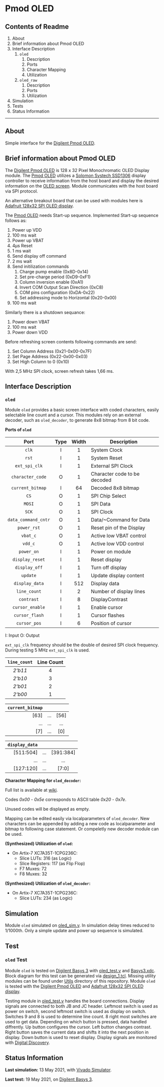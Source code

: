 # Pmod OLED

## Contents of Readme

1. About
2. Brief information about Pmod OLED
3. Interface Description
    1. `oled`
        1. Description
        2. Ports
        3. Character Mapping
        4. Utilization
    2. `oled_raw`
        1. Description
        2. Ports
        3. Utilization
4. Simulation
5. Tests
6. Status Information

---

## About

Simple interface for the [Digilent Pmod OLED](https://reference.digilentinc.com/reference/pmod/pmodoled/start).

## Brief information about Pmod OLED

The [Digilent Pmod OLED](https://reference.digilentinc.com/reference/pmod/pmodoled/start) is 128 x 32 Pixel Monochromatic OLED Display module. The [Pmod OLED](https://reference.digilentinc.com/reference/pmod/pmodoled/start) utilizes a [Solomon Systech SSD1306](https://cdn-shop.adafruit.com/datasheets/SSD1306.pdf) display controller to receive information from the host board and display the desired information on the [OLED screen](https://cdn-shop.adafruit.com/datasheets/UG-2832HSWEG04.pdf). Module communicates with the host board via SPI protocol.

An alternative breakout board that can be used with modules here is [Adafruit 128x32 SPI OLED display](https://learn.adafruit.com/monochrome-oled-breakouts/wiring-128x32-spi-oled-display).

The [Pmod OLED](https://reference.digilentinc.com/reference/pmod/pmodoled/start) needs Start-up sequence. Implemented Start-up sequence follows as:

1. Power up VDD
2. 100 ms wait
3. Power up VBAT
4. 4µs Reset
5. 1 ms wait
6. Send display off command
7. 2 ms wait
8. Send initilization commands
   1. Charge pump enable (0x8D-0x14)
   2. Set pre-charge period (0xD9-0xF1)
   3. Column inversion enable (0xA1)
   4. Invert COM Output Scan Direction (0xC8)
   5. COM pins configuration (0xDA-0x22)
   6. Set addressing mode to Horizontal (0x20-0x00)
9. 100 ms wait

Similarly there is a shutdown sequance:

1. Power down VBAT
2. 100 ms wait
3. Power down VDD

Before refreshing screen contents following commands are send:

1. Set Column Address (0x21-0x00-0x7F)
2. Set Page Address (0x22-0x00-0x03)
3. Set High Column to 0 (0x10)

With 2,5 MHz SPI clock, screen refresh takes 1,66 ms.

## Interface Description

### `oled`

Module `oled` provides a basic screen interface with coded characters, easily selectable line count and a cursor. This modules rely on an external decoder, such as `oled_decoder`, to generate 8x8 bitmap from 8 bit code.

**Ports of `oled`**

|   Port   | Type | Width |  Description |
| :------: | :----: | :----: | ------ |
|  `clk`   |   I   | 1 | System Clock |
|  `rst`   |   I   | 1 | System Reset |
|  `ext_spi_clk`   |   I   | 1 | External SPI Clock |
|  `character_code`   |   O   | 1 | Character code to be decoded |
|  `current_bitmap`   |   I   | 64 | Decoded 8x8 bitmap |
|  `CS`   |   O   | 1 | SPI Chip Select |
|  `MOSI`   |   O   | 1 | SPI Data |
|  `SCK`   |   O   | 1 | SPI Clock |
|  `data_command_cntr`   |   O   | 1 | Data/~Command for Data |
|  `power_rst`   |   O   | 1 | Reset pin of the Display |
|  `vbat_c`   |   O   | 1 | Active low VBAT control |
|  `vdd_c`   |   O   | 1 | Active low VDD control |
|  `power_on`   |   I   | 1 | Power on module |
|  `display_reset`   |   I   | 1 | Reset display |
|  `display_off`   |   I   | 1 | Turn off display |
|  `update`   |   I   | 1 | Update display content |
|  `display_data`   |   I   | 512 | Display data |
|  `line_count`   |   I   | 2 | Number of display lines |
|  `contrast`   |   I   | 8 | DisplayContrast |
|  `cursor_enable`   |   I   | 1 | Enable cursor |
|  `cursor_flash`   |   I   | 1 | Cursor flashes |
|  `cursor_pos`   |   I   | 6 | Position of cursor |

I: Input  O: Output

`ext_spi_clk` frequency should be the double of desired SPI clock frequency. During testing 5 MHz `ext_spi_clk` is used.

|   `line_count`   | Line Count |
| :------: | :----: |
| *2'b11* | 4 |
| *2'b10* | 3 |
| *2'b01* | 2 |
| *2'b00* | 1 |

| `current_bitmap` |  | |
| ------: | :----: | :----: |
| [63] | ... | [56] |
| ... | ... | ... |
| [7] | ... | [0] |

| `display_data` |  | |
| ------: | :----: | :----: |
| [511:504] | ... | [391:384] |
| ... | ... | ... |
| [127:120] | ... | [7:0] |

**Character Mapping for `oled_decoder`:**

Full list is available at [wiki](https://gitlab.com/suoglu/pmod/-/wikis/OLED/Character-Mapping-Table).

Codes *0x00* - *0x5e* corresponds to ASCII table *0x20* - *0x7e*.

Unused codes will be displayed as empty.

Mapping can be edited easily via localparameters of `oled_decoder`. New characters can be appended by adding a new code as localparameter and bitmap to following case statement. Or compeletly new decoder module can be used.

**(Synthesized) Utilization of `oled`:**

- On Artix-7 XC7A35T-1CPG236C:
  - Slice LUTs: 316 (as Logic)
  - Slice Registers: 117 (as Flip Flop)
  - F7 Muxes: 72
  - F8 Muxes: 32

**(Synthesized) Utilization of `oled_decoder`:**

- On Artix-7 XC7A35T-1CPG236C:
  - Slice LUTs: 234 (as Logic)

## Simulation

Module `oled` simulated on [oled_sim.v](Simulation/oled_sim.v). In simulation delay times reduced to 1/1000th. Only a simple update and power up sequence is simulated.

## Test

### `oled` Test

Module `oled` is tested on [Digilent Basys 3](https://reference.digilentinc.com/reference/programmable-logic/basys-3/reference-manual) with [oled_test.v](Test/oled_test.v) and [Basys3.xdc](Test/Basys3.xdc). Block diagram for this test can be generated via [design_1.tcl](Test/design_1.tcl). Missing utility modules can be found under [Utils](Utils/) directory of this repository. Module `oled` is tested with the [Digilent Pmod OLED](https://reference.digilentinc.com/reference/pmod/pmodoled/start) and [Adafruit 128x32 SPI OLED display](https://learn.adafruit.com/monochrome-oled-breakouts/wiring-128x32-spi-oled-display).

Testing module in [oled_test.v](Test/oled_test.v) handles the board connections. Display signals are connected to both JB and JC header. Leftmost switch is used as power on switch, second leftmost switch is used as display on switch. Switches 9 and 8 is used to determine line count. 8 right most switches are used to get data. Depending on which button is pressed, data handled diffrently. Up button configures the cursor. Left button changes contrast. Right button saves the current data and shifts it into the next position in display. Down button is used to reset display. Display signals are monitored with [Digital Discovery](https://reference.digilentinc.com/reference/instrumentation/digital-discovery/start).

## Status Information

**Last simulation:** 13 May 2021, with [Vivado Simulator](https://www.xilinx.com/products/design-tools/vivado/simulator.html).

**Last test:** 19 May 2021, on [Digilent Basys 3](https://reference.digilentinc.com/reference/programmable-logic/basys-3/reference-manual).
